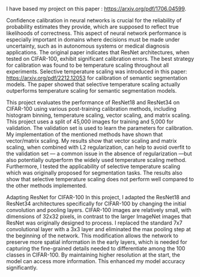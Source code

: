 I have based my project on this paper : https://arxiv.org/pdf/1706.04599.

Confidence calibration in neural networks is crucial for the reliability of probability estimates they provide, which are supposed to reflect true likelihoods of correctness. This aspect of neural network performance is especially important in domains where decisions must be made under uncertainty, such as in autonomous systems or medical diagnosis applications. The original paper indicates that ResNet architectures, when tested on CIFAR-100, exhibit significant calibration errors. The best strategy for calibration was found to be temperature scaling throughout all experiments. Selective temperature scaling was introduced in this paper: https://arxiv.org/pdf/2212.12053 for calibration of semantic segmentation models. The paper showed that selective temperature scaling actually outperforms temperature scaling for semantic segmentation models.

This project evaluates the performance of ResNet18 and ResNet34 on CIFAR-100 using various post-training calibration methods, including histogram binning, temperature scaling, vector scaling, and matrix scaling. This project uses a split of 45,000 images for training and 5,000 for validation. The validation set is used to learn the parameters for calibration. My implementation of the mentioned methods have shown that vector/matrix scaling. My results show that vector scaling and matrix scaling, when combined with L2 regularization, can help to avoid overfit to the validation set — a common issue in the absence of regularization —but also potentially outperform the widely used temperature scaling method. Furthermore, I tested the applicability of selective temperature scaling which was originally proposed for segmentation tasks. The results also show that selective temperature scaling does not perform well compared to the other methods implemented.

Adapting ResNet for CIFAR-100
In this project, I adapted the ResNet18 and ResNet34 architectures specifically for CIFAR-100 by changing the initial convolution and pooling layers. CIFAR-100 images are relatively small, with dimensions of 32x32 pixels, in contrast to the larger ImageNet images that ResNet was originally designed to process. I replaced the standard 7x7 convolutional layer with a 3x3 layer and eliminated the max pooling step at the beginning of the network. This modification allows the network to preserve more spatial information in the early layers, which is needed for capturing the fine-grained details needed to differentiate among the 100 classes in CIFAR-100. By maintaining higher resolution at the start, the model can access more information. This enhanced my model accuracy significantly.
